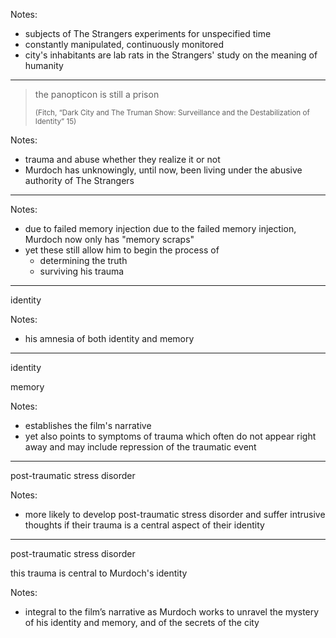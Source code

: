 <!-- .slide: data-background-image="images/screen-lab-rats.png" -->

Notes:
- subjects of The Strangers experiments for unspecified time
- constantly manipulated, continuously monitored
- city's inhabitants are lab rats in the Strangers' study on the meaning of humanity

---

> the panopticon is still a prison <!-- .element: class="r-fit-text" -->
>
> <small class="citation">(Fitch, “Dark City and The Truman Show: Surveillance and the Destabilization of Identity” 15)</small>

Notes:
- trauma and abuse whether they realize it or not
- Murdoch has unknowingly, until now, been living under the abusive authority of The Strangers

---

<!-- .slide: data-background-image="images/screen-broken-syringe.png" -->

Notes:
- due to failed memory injection due to the failed memory injection, Murdoch now only has "memory scraps"
- yet these still allow him to begin the process of
  - determining the truth
  - surviving his trauma

---

<!-- .slide: data-auto-animate -->

identity <!-- .element: class="r-fit-text" -->

Notes:
- his amnesia of both identity and memory

---

<!-- .slide: data-auto-animate -->

identity <!-- .element: class="r-fit-text" -->

memory <!-- .element: class="r-fit-text" -->

Notes:
- establishes the film's narrative
- yet also points to symptoms of trauma which often do not appear right away and may include repression of the traumatic event

---

<!-- .slide: data-auto-animate -->

post-traumatic stress disorder <!-- .element: class="r-fit-text" -->

Notes:
- more likely to develop post-traumatic stress disorder and suffer intrusive thoughts if their trauma is a central aspect of their identity

---

<!-- .slide: data-auto-animate -->

post-traumatic stress disorder <!-- .element: class="r-fit-text" -->

this trauma is central to Murdoch's identity <!-- .element: class="r-fit-text" -->

Notes:
- integral to the film’s narrative as Murdoch works to unravel the mystery of his identity and memory, and of the secrets of the city
